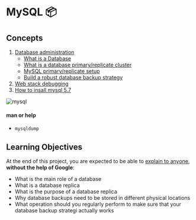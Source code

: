 # MySQL 📦

## Concepts
1. [Database administration](https://intranet.alxswe.com/concepts/49)
	- [What is a Database](https://www.techtarget.com/searchdatamanagement/definition/database)
	- [What is a database primary/replicate cluster](https://www.digitalocean.com/community/tutorials/how-to-choose-a-redundancy-plan-to-ensure-high-availability#sql-replication)
	- [MySQL primary/replicate setup](https://www.digitalocean.com/community/tutorials/how-to-set-up-replication-in-mysql)
	- [Build a robust database backup strategy](https://www.databasejournal.com/ms-sql/developing-a-sql-server-backup-strategy/)
2. [Web stack debugging](https://intranet.alxswe.com/concepts/68)
3. [How to insall mysql 5.7](https://intranet.alxswe.com/concepts/100002)

![mysql](https://s3.amazonaws.com/intranet-projects-files/holbertonschool-sysadmin_devops/280/KkrkDHT.png)

#### man or help
- `mysqldump`

## Learning Objectives
At the end of this project, you are expected to be able to [explain to anyone](https://fs.blog/feynman-learning-technique/),<b> without the help of Google</b>:
- What is the main role of a database
- What is a database replica
- What is the purpose of a database replica
- Why database backups need to be stored in different physical locations
- What operation should you regularly perform to make sure that your database backup strategi actually works


